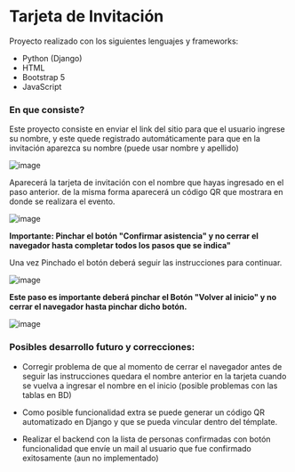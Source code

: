 # Tarjeta de Invitación



Proyecto realizado con los siguientes lenguajes y frameworks:

* Python (Django)
* HTML
* Bootstrap 5
* JavaScript



###	En que consiste?

Este proyecto consiste en enviar el link del sitio para que el usuario ingrese su nombre, y este quede registrado automáticamente para que en la invitación aparezca su nombre (puede usar nombre y apellido)

![image](https://github.com/julioznava/Tarjeta-Invitacion/assets/67343722/95ac0351-38d4-4d18-918a-5e4b8545f721)


Aparecerá la tarjeta de invitación con el nombre que hayas ingresado en el paso anterior. de la misma forma aparecerá un código QR que mostrara en donde se realizara el evento. 

![image](https://github.com/julioznava/Tarjeta-Invitacion/assets/67343722/3de66d48-75c1-4619-8172-097b66859b55)






**Importante: Pinchar el botón "Confirmar asistencia" y no cerrar el navegador hasta completar todos los pasos que se indica"**



Una vez Pinchado el botón deberá seguir las instrucciones para continuar.

![image](https://github.com/julioznava/Tarjeta-Invitacion/assets/67343722/7ae1a2c8-1a93-4e4b-b771-c0f930a14802)




**Este paso es importante deberá pinchar el Botón "Volver al inicio" y no cerrar el navegador hasta pinchar dicho botón.**

![image](https://github.com/julioznava/Tarjeta-Invitacion/assets/67343722/623c4f8c-1783-4965-8829-cb1786123985)



###	Posibles desarrollo futuro y correcciones:

* Corregir problema de que al momento de cerrar el navegador antes de seguir las instrucciones quedara el nombre anterior en la tarjeta cuando se vuelva a ingresar el nombre en el inicio (posible problemas con las tablas en BD)

* Como posible funcionalidad extra se puede generar un código QR automatizado en Django y que se pueda vincular dentro del témplate.
* Realizar el backend con la lista de personas confirmadas con botón funcionalidad que envíe un mail al usuario que fue confirmado exitosamente (aun no implementado) 

